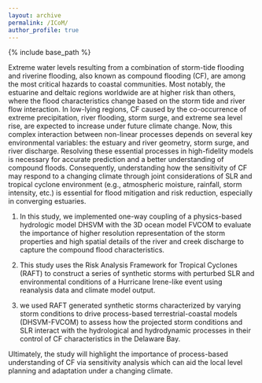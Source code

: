 ```yaml
---
layout: archive
permalink: /ICoM/
author_profile: true
---
```


{% include base_path %}

Extreme water levels resulting from a combination of storm-tide flooding and riverine flooding, also known as compound flooding (CF), are among the most critical hazards to coastal communities. Most notably, the estuarine and deltaic regions worldwide are at higher risk than others, where the flood characteristics change based on the storm tide and river flow interaction. In low-lying regions, CF caused by the co-occurrence of extreme precipitation, river flooding, storm surge, and extreme sea level rise, are expected to increase under future climate change. Now, this complex interaction between non-linear processes depends on several key environmental variables: the estuary and river geometry, storm surge, and river discharge. Resolving these essential processes in high-fidelity models is necessary for accurate prediction and a better understanding of compound floods. Consequently, understanding how the sensitivity of CF may respond to a changing climate through joint considerations of SLR and tropical cyclone environment (e.g., atmospheric moisture, rainfall, storm intensity, etc.) is essential for flood mitigation and risk reduction, especially in converging estuaries.

1. In this study, we implemented one-way coupling of a physics-based hydrologic model DHSVM with the 3D ocean model FVCOM to evaluate the importance of higher resolution representation of the storm properties and high spatial details of the river and creek discharge to capture the compound flood characteristics.

2. This study uses the Risk Analysis Framework for Tropical Cyclones (RAFT) to construct a series of synthetic storms with perturbed SLR and environmental conditions of a Hurricane Irene-like event using  reanalysis data and climate model output.

3. we used RAFT generated synthetic storms characterized by varying storm conditions to drive process-based terrestrial-coastal models (DHSVM-FVCOM) to assess how the projected storm conditions and SLR interact with the hydrological and hydrodynamic processes in their control of CF characteristics in the Delaware Bay.

Ultimately, the study will highlight the importance of process-based understanding of CF via sensitivity analysis which can aid the local level planning and adaptation under a changing climate.
